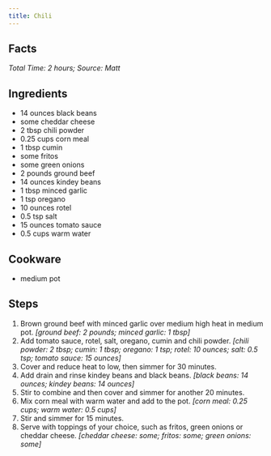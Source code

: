 ```yaml
---
title: Chili
---
```

## Facts
*Total Time: 2 hours; Source: Matt*
## Ingredients
- 14 ounces black beans                 
- some cheddar cheese              
- 2 tbsp chili powder                
- 0.25 cups corn meal                   
- 1 tbsp cumin                       
- some fritos                      
- some green onions                
- 2 pounds ground beef                 
- 14 ounces kindey beans                
- 1 tbsp minced garlic               
- 1 tsp oregano                     
- 10 ounces rotel                       
- 0.5 tsp salt                        
- 15 ounces tomato sauce                
- 0.5 cups warm water                  
## Cookware
- medium pot
## Steps
1. Brown ground beef with minced garlic over medium high heat in medium pot.
*[ground beef: 2 pounds; minced garlic: 1 tbsp]*
2. Add tomato sauce, rotel, salt, oregano, cumin and chili powder.
*[chili powder: 2 tbsp; cumin: 1 tbsp; oregano: 1 tsp; rotel: 10 ounces; salt: 0.5 tsp; tomato sauce: 15 ounces]*
3. Cover and reduce heat to low, then simmer for 30 minutes.
4. Add drain and rinse kindey beans and black beans.
*[black beans: 14 ounces; kindey beans: 14 ounces]*
5. Stir to combine and then cover and simmer for another 20 minutes.
6. Mix corn meal with warm water and add to the pot.
*[corn meal: 0.25 cups; warm water: 0.5 cups]*
7. Stir and simmer for 15 minutes.
8. Serve with toppings of your choice, such as fritos, green onions or cheddar cheese.
*[cheddar cheese: some; fritos: some; green onions: some]*
